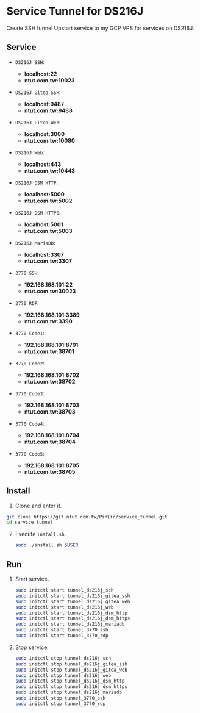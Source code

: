 # Service Tunnel for DS216J
Create SSH tunnel Upstart service to my GCP VPS for services on DS216J.

## Service
+ `DS216J SSH`: 
  +  **localhost:22**
  +  **ntut.com.tw:10023**

+ `DS216J Gitea SSH`:
  +  **localhost:9487**
  +  **ntut.com.tw:9488**

+ `DS216J Gitea Web`:
  +  **localhost:3000**
  +  **ntut.com.tw:10080**

+ `DS216J Web`:
  +  **localhost:443**
  +  **ntut.com.tw:10443**

+ `DS216J DSM HTTP`:
  +  **localhost:5000**
  +  **ntut.com.tw:5002**

+ `DS216J DSM HTTPS`:
  +  **localhost:5001**
  +  **ntut.com.tw:5003**

+ `DS216J MariaDB`:
  +  **localhost:3307**
  +  **ntut.com.tw:3307**

+ `3770 SSH`:
  +  **192.168.168.101:22**
  +  **ntut.com.tw:30023**

+ `3770 RDP`:
  +  **192.168.168.101:3389**
  +  **ntut.com.tw:3390**

+ `3770 Code1`:
  +  **192.168.168.101:8701**
  +  **ntut.com.tw:38701**

+ `3770 Code2`:
  +  **192.168.168.101:8702**
  +  **ntut.com.tw:38702**

+ `3770 Code3`:
  +  **192.168.168.101:8703**
  +  **ntut.com.tw:38703**

+ `3770 Code4`:
  +  **192.168.168.101:8704**
  +  **ntut.com.tw:38704**

+ `3770 Code5`:
  +  **192.168.168.101:8705**
  +  **ntut.com.tw:38705**

## Install
1. Clone and enter it.
  ```sh
  git clone https://git.ntut.com.tw/PinLin/service_tunnel.git
  cd service_tunnel
  ```

2. Execute `install.sh`.
   ```sh
   sudo ./install.sh $USER
   ```

## Run
1. Start service.
   ```sh
   sudo initctl start tunnel_ds216j_ssh
   sudo initctl start tunnel_ds216j_gitea_ssh
   sudo initctl start tunnel_ds216j_gitea_web
   sudo initctl start tunnel_ds216j_web
   sudo initctl start tunnel_ds216j_dsm_http
   sudo initctl start tunnel_ds216j_dsm_https
   sudo initctl start tunnel_ds216j_mariadb
   sudo initctl start tunnel_3770_ssh
   sudo initctl start tunnel_3770_rdp
   ```

2. Stop service.
   ```sh
   sudo initctl stop tunnel_ds216j_ssh
   sudo initctl stop tunnel_ds216j_gitea_ssh
   sudo initctl stop tunnel_ds216j_gitea_web
   sudo initctl stop tunnel_ds216j_web
   sudo initctl stop tunnel_ds216j_dsm_http
   sudo initctl stop tunnel_ds216j_dsm_https
   sudo initctl stop tunnel_ds216j_mariadb
   sudo initctl stop tunnel_3770_ssh
   sudo initctl stop tunnel_3770_rdp
   ```